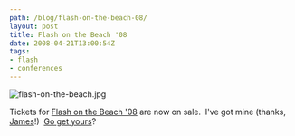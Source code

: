 ```yaml
---
path: /blog/flash-on-the-beach-08/
layout: post
title: Flash on the Beach '08
date: 2008-04-21T13:00:54Z
tags:
- flash
- conferences
---
```


<img src="http://uploads.psyked.co.uk/2008/04/flash-on-the-beach.jpg" alt="flash-on-the-beach.jpg" />

Tickets for <a href="http://www.flashonthebeach.com/" title="Open link in a new window" target="_blank">Flash on the Beach '08</a> are now on sale.  I've got mine (thanks, <a href="http://www.mmtdigital.co.uk/RVEec709740a5cc46d4a8928e7128e4bfdc,,.aspx" title="Open link in a new window" target="_blank">James</a>!)  <a href="http://www.flashonthebeach.com/" title="Open link in a new window" target="_blank">Go get yours</a>?